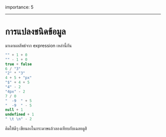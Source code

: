 importance: 5

---

# การแปลงชนิดข้อมูล

มาเดาผลลัพธ์จาก expression เหล่านี้กัน

```js no-beautify
"" + 1 + 0
"" - 1 + 0
true + false
6 / "3"
"2" * "3"
4 + 5 + "px"
"$" + 4 + 5
"4" - 2
"4px" - 2
7 / 0
"  -9  " + 5
"  -9  " - 5
null + 1
undefined + 1
" \t \n" - 2
```

คิดให้ดีๆ เขียนลงในกระดาษแล้วลองเทียบกับเฉลยดูสิ
